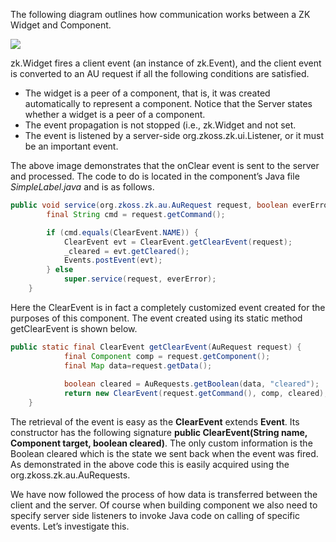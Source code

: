 The following diagram outlines how communication works between a ZK
Widget and Component.

![](images/ZKComDevEss_fire_event.png")

<javadoc directory="jsdoc" method="fire(_global_.String, zk.Object, _global_.Map, int)">zk.Widget</javadoc>
fires a client event (an instance of
<javadoc directory="jsdoc">zk.Event</javadoc>), and the client event is
converted to an AU request if all the following conditions are
satisfied.

- The widget is a peer of a component, that is, it was created
  automatically to represent a component. Notice that the Server states
  whether a widget is a peer of a component.
- The event propagation is not stopped (i.e.,
  <javadoc directory="jsdoc" method="fire(_global_.String, zk.Object, _global_.Map, int)">zk.Widget</javadoc>
  and not set.
- The event is listened by a server-side
  <javadoc>org.zkoss.zk.ui.Listener</javadoc>, or it must be an
  important event.

The above image demonstrates that the onClear event is sent to the
server and processed. The code to do is located in the component’s Java
file *SimpleLabel.java* and is as follows.

``` java
public void service(org.zkoss.zk.au.AuRequest request, boolean everError) {
        final String cmd = request.getCommand();

        if (cmd.equals(ClearEvent.NAME)) {
            ClearEvent evt = ClearEvent.getClearEvent(request);
            _cleared = evt.getCleared();
            Events.postEvent(evt);
        } else
            super.service(request, everError);
    }
```

Here the ClearEvent is in fact a completely customized event created for
the purposes of this component. The event created using its static
method <mp>getClearEvent</mp> is shown below.

``` java
public static final ClearEvent getClearEvent(AuRequest request) {
            final Component comp = request.getComponent();
            final Map data=request.getData();
            
            boolean cleared = AuRequests.getBoolean(data, "cleared");
            return new ClearEvent(request.getCommand(), comp, cleared);
    }
```

The retrieval of the event is easy as the **ClearEvent** extends
**Event**. Its constructor has the following signature **public
ClearEvent(String name, Component target, boolean cleared)**. The only
custom information is the Boolean cleared which is the state we sent
back when the event was fired. As demonstrated in the above code this is
easily acquired using the
<javadoc method="getBoolean(java.util.Map, java.lang.String)">org.zkoss.zk.au.AuRequests</javadoc>.

We have now followed the process of how data is transferred between the
client and the server. Of course when building component we also need to
specify server side listeners to invoke Java code on calling of specific
events. Let’s investigate this.

